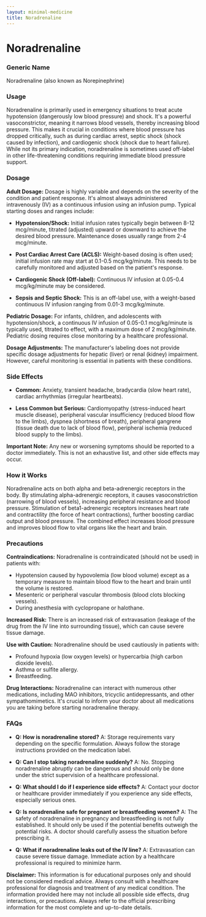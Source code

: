 ```yaml
---
layout: minimal-medicine
title: Noradrenaline
---
```


# Noradrenaline
### Generic Name
Noradrenaline (also known as Norepinephrine)

### Usage
Noradrenaline is primarily used in emergency situations to treat acute hypotension (dangerously low blood pressure) and shock.  It's a powerful vasoconstrictor, meaning it narrows blood vessels, thereby increasing blood pressure.  This makes it crucial in conditions where blood pressure has dropped critically, such as during cardiac arrest, septic shock (shock caused by infection), and cardiogenic shock (shock due to heart failure).  While not its primary indication, noradrenaline is sometimes used off-label in other life-threatening conditions requiring immediate blood pressure support.


### Dosage

**Adult Dosage:**  Dosage is highly variable and depends on the severity of the condition and patient response. It's almost always administered intravenously (IV) as a continuous infusion using an infusion pump.  Typical starting doses and ranges include:

* **Hypotension/Shock:**  Initial infusion rates typically begin between 8-12 mcg/minute, titrated (adjusted) upward or downward to achieve the desired blood pressure.  Maintenance doses usually range from 2-4 mcg/minute.

* **Post Cardiac Arrest Care (ACLS):**  Weight-based dosing is often used; initial infusion rate may start at 0.1-0.5 mcg/kg/minute.  This needs to be carefully monitored and adjusted based on the patient's response.

* **Cardiogenic Shock (Off-label):** Continuous IV infusion at 0.05-0.4 mcg/kg/minute may be considered.

* **Sepsis and Septic Shock:** This is an off-label use, with a weight-based continuous IV infusion ranging from 0.01-3 mcg/kg/minute.

**Pediatric Dosage:**  For infants, children, and adolescents with hypotension/shock, a continuous IV infusion of 0.05-0.1 mcg/kg/minute is typically used, titrated to effect, with a maximum dose of 2 mcg/kg/minute.  Pediatric dosing requires close monitoring by a healthcare professional.

**Dosage Adjustments:**  The manufacturer's labeling does not provide specific dosage adjustments for hepatic (liver) or renal (kidney) impairment.  However, careful monitoring is essential in patients with these conditions.


### Side Effects

* **Common:** Anxiety, transient headache, bradycardia (slow heart rate), cardiac arrhythmias (irregular heartbeats).

* **Less Common but Serious:**  Cardiomyopathy (stress-induced heart muscle disease), peripheral vascular insufficiency (reduced blood flow to the limbs), dyspnea (shortness of breath), peripheral gangrene (tissue death due to lack of blood flow), peripheral ischemia (reduced blood supply to the limbs).

**Important Note:** Any new or worsening symptoms should be reported to a doctor immediately.  This is not an exhaustive list, and other side effects may occur.


### How it Works

Noradrenaline acts on both alpha and beta-adrenergic receptors in the body.  By stimulating alpha-adrenergic receptors, it causes vasoconstriction (narrowing of blood vessels), increasing peripheral resistance and blood pressure. Stimulation of beta1-adrenergic receptors increases heart rate and contractility (the force of heart contractions), further boosting cardiac output and blood pressure.  The combined effect increases blood pressure and improves blood flow to vital organs like the heart and brain.


### Precautions

**Contraindications:** Noradrenaline is contraindicated (should not be used) in patients with:

* Hypotension caused by hypovolemia (low blood volume) except as a temporary measure to maintain blood flow to the heart and brain until the volume is restored.
* Mesenteric or peripheral vascular thrombosis (blood clots blocking vessels).
* During anesthesia with cyclopropane or halothane.

**Increased Risk:**  There is an increased risk of extravasation (leakage of the drug from the IV line into surrounding tissue), which can cause severe tissue damage.

**Use with Caution:** Noradrenaline should be used cautiously in patients with:

* Profound hypoxia (low oxygen levels) or hypercarbia (high carbon dioxide levels).
* Asthma or sulfite allergy.
* Breastfeeding.

**Drug Interactions:** Noradrenaline can interact with numerous other medications, including MAO inhibitors, tricyclic antidepressants, and other sympathomimetics.  It's crucial to inform your doctor about all medications you are taking before starting noradrenaline therapy.


### FAQs

* **Q: How is noradrenaline stored?**  A:  Storage requirements vary depending on the specific formulation. Always follow the storage instructions provided on the medication label.

* **Q: Can I stop taking noradrenaline suddenly?** A: No.  Stopping noradrenaline abruptly can be dangerous and should only be done under the strict supervision of a healthcare professional.

* **Q: What should I do if I experience side effects?** A: Contact your doctor or healthcare provider immediately if you experience any side effects, especially serious ones.

* **Q: Is noradrenaline safe for pregnant or breastfeeding women?** A: The safety of noradrenaline in pregnancy and breastfeeding is not fully established.  It should only be used if the potential benefits outweigh the potential risks.  A doctor should carefully assess the situation before prescribing it.

* **Q:  What if noradrenaline leaks out of the IV line?** A:  Extravasation can cause severe tissue damage.  Immediate action by a healthcare professional is required to minimize harm.


**Disclaimer:** This information is for educational purposes only and should not be considered medical advice.  Always consult with a healthcare professional for diagnosis and treatment of any medical condition.  The information provided here may not include all possible side effects, drug interactions, or precautions.  Always refer to the official prescribing information for the most complete and up-to-date details.
